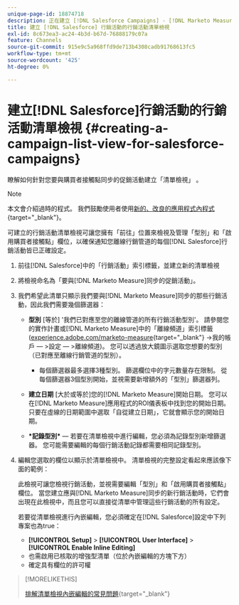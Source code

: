```yaml
---
unique-page-id: 18874718
description: 正在建立 [!DNL Salesforce Campaigns] - [!DNL Marketo Measure]的行銷活動清單檢視
title: 建立 [!DNL Salesforce] 行銷活動的行銷活動清單檢視
exl-id: 8c673ea3-ac24-4b3d-b67d-76888179c07a
feature: Channels
source-git-commit: 915e9c5a968ffd9de713b4308cadb91768613fc5
workflow-type: tm+mt
source-wordcount: '425'
ht-degree: 0%

---
```


# 建立[!DNL Salesforce]行銷活動的行銷活動清單檢視 {#creating-a-campaign-list-view-for-salesforce-campaigns}

瞭解如何針對您要與購買者接觸點同步的促銷活動建立「清單檢視」 。

>[!NOTE]
>
>本文會介紹過時的程式。 我們鼓勵使用者使用[新的、改良的應用程式內程式](/help/channel-tracking-and-setup/offline-channels/custom-campaign-sync.md){target="_blank"}。

可建立的行銷活動清單檢視可讓您擁有「前往」位置來檢視及管理「型別」和「啟用購買者接觸點」欄位，以確保通知您離線行銷管道的每個[!DNL Salesforce]行銷活動皆已正確設定。

1. 前往[!DNL Salesforce]中的「行銷活動」索引標籤，並建立新的清單檢視
1. 將檢視命名為「要與[!DNL Marketo Measure]同步的促銷活動」。
1. 我們希望此清單只顯示我們要與[!DNL Marketo Measure]同步的那些行銷活動，因此我們需要幾個篩選器：

   * **型別** [等於] &#39;我們已對應至您的離線管道的所有行銷活動型別&#39;。 請參閱您的實作計畫或[!DNL Marketo Measure]中的「離線頻道」索引標籤([experience.adobe.com/marketo-measure](https://experience.adobe.com/marketo-measure){target="_blank"} ->我的帳戶 — >設定 — >離線頻道)。 您可以透過放大鏡圖示選取您想要的型別（已對應至離線行銷管道的型別）。

      * 每個篩選器最多選擇3種型別。 篩選欄位中的字元數量存在限制。 從每個篩選器3個型別開始，並視需要新增額外的「型別」篩選器列。

   * **建立日期** [大於或等於]您的[!DNL Marketo Measure]開始日期。 您可以在[!DNL Marketo Measure]應用程式的ROI儀表板中找到您的開始日期。 只要在虛線的日期範圍中選取「自從建立日期」，它就會顯示您的開始日期。
   * **&#42;記錄型別&#42;** — 若要在清單檢視中進行編輯，您必須為記錄型別新增篩選器。 您可能需要編輯的每個行銷活動記錄都需要相同記錄型別。

1. 編輯您選取的欄位以顯示於清單檢視中。 清單檢視的完整設定看起來應該像下面的範例：

   此檢視可讓您檢視行銷活動，並視需要編輯「型別」和「啟用購買者接觸點」欄位。 當您建立應與[!DNL Marketo Measure]同步的新行銷活動時，它們會出現在此檢視中，而且您可以直接從清單中管理這些行銷活動的所有設定。

   若要從清單檢視進行內嵌編輯，您必須確定在[!DNL Salesforce]設定中下列專案也為true：

   * **[!UICONTROL Setup]** > **[!UICONTROL User Interface]** > **[!UICONTROL Enable Inline Editing]**
   * 也需啟用已核取的增強型清單（位於內嵌編輯的方塊下方）
   * 確定具有欄位的許可權

>[!MORELIKETHIS]
>
>[排解清單檢視內嵌編輯的常見問題](http://help.salesforce.com/articleView?id=000003911&amp;language=en_US&amp;type=1){target="_blank"}
